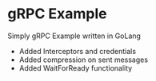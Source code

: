 # gRPC Example

Simply gRPC Example written in GoLang

- Added Interceptors and credentials
- Added compression on sent messages
- Added WaitForReady functionality


